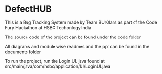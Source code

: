 # DefectHUB

This is a Bug Tracking System made by Team BUrGlars as part of the Code Fury Hackathon at HSBC Techonlogy India

The source code of the project can be found under the code folder

All diagrams and module wise readmes and the ppt can be found in the documents folder

To run the project, run the Login UI. java found at src/main/java/com/hsbc/application/UI/LoginUI.java
